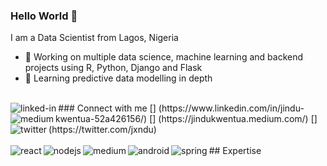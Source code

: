 ### Hello World 👋
I am a Data Scientist from Lagos, Nigeria
- 🔭 Working on multiple data science, machine learning and backend projects using R, Python, Django and Flask
- 🌱 Learning predictive data modelling in depth
<br>
### Connect with me
[<img align="left" alt="linked-in"
src="https://img.shields.io/badge/linkedin-%230077B5.svg?&style=forthe-badge&logo=linkedin&logoColor=white" />]
(https://www.linkedin.com/in/jindu-kwentua-52a426156/)
[<img align="left" alt="medium"
src="https://img.shields.io/badge/medium-%2312100E.svg?&style=forthe-badge&logo=medium&logoColor=white" />]
(https://jindukwentua.medium.com/)
[<img align="left" alt="twitter"
src="https://img.shields.io/badge/twitter-%231DA1F2.svg?&style=forthe-badge&logo=twitter&logoColor=white" />]
(https://twitter.com/jxndu)
<br>
<br>
## Expertise
<img align="left" alt="react"
src="https://img.shields.io/badge/react%20-%2320232a.svg?&style=forthe-badge&logo=react&logoColor=%2361DAFB" />
<img align="left" alt="nodejs"
src="https://img.shields.io/badge/node.js%20-%2343853D.svg?&style=for-the-badge&logo=node.js&logoColor=white
<img align="left" alt="aws"
src="https://img.shields.io/badge/Amazon%20AWS-%23232F3E?
logo=amazon-aws&logoColor=white&style=for-the-badge" />
<img align="left" alt="medium"
src="https://img.shields.io/badge/postgres-%23316192.svg?&style=forthe-badge&logo=postgresql&logoColor=white" />
<img align="left" alt="android"
src="https://img.shields.io/badge/Android-3DDC84?
logo=android&logoColor=white&style=for-the-badge" />
<img align="left" alt="spring"
src="https://img.shields.io/badge/spring%20-%236DB33F.svg?
&style=for-the-badge&logo=spring&logoColor=white" />
<br>
<br>
